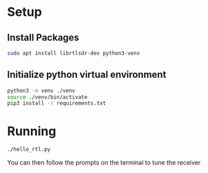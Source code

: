 # Setup
## Install Packages
```bash
sudo apt install librtlsdr-dev python3-venv
```

## Initialize python virtual environment
```bash
python3 -m venv ./venv
source ./venv/bin/activate
pip3 install -r requirements.txt
```

# Running
```bash
./hello_rtl.py
```

You can then follow the prompts on the terminal to tune the receiver
